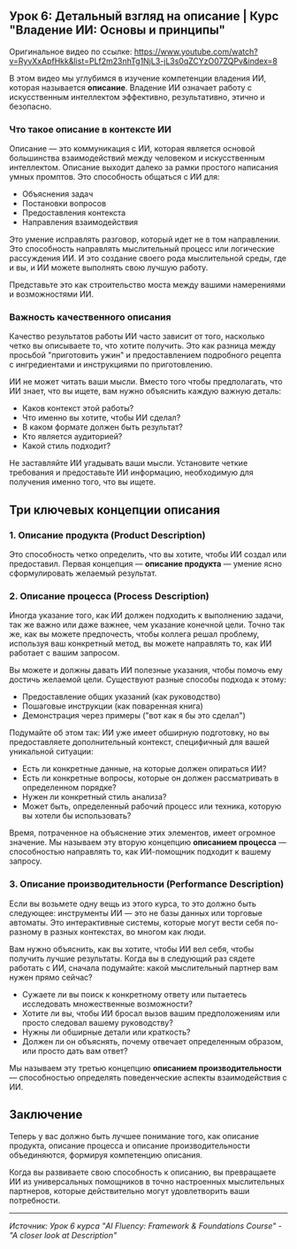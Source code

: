 ## Урок 6: Детальный взгляд на описание | Курс "Владение ИИ: Основы и принципы"

Оригинальное видео по ссылке: https://www.youtube.com/watch?v=RyvXxApfHkk&list=PLf2m23nhTg1NjL3-jL3s0qZCYzO07ZQPv&index=8

В этом видео мы углубимся в изучение компетенции владения ИИ, которая называется **описание**. Владение ИИ означает работу с искусственным интеллектом эффективно, результативно, этично и безопасно.

### Что такое описание в контексте ИИ

Описание — это коммуникация с ИИ, которая является основой большинства взаимодействий между человеком и искусственным интеллектом. Описание выходит далеко за рамки простого написания умных промптов. Это способность общаться с ИИ для:

- Объяснения задач
- Постановки вопросов  
- Предоставления контекста
- Направления взаимодействия

Это умение исправлять разговор, который идет не в том направлении. Это способность направлять мыслительный процесс или логические рассуждения ИИ. И это создание своего рода мыслительной среды, где и вы, и ИИ можете выполнять свою лучшую работу.

Представьте это как строительство моста между вашими намерениями и возможностями ИИ.

### Важность качественного описания

Качество результатов работы ИИ часто зависит от того, насколько четко вы описываете то, что хотите получить. Это как разница между просьбой "приготовить ужин" и предоставлением подробного рецепта с ингредиентами и инструкциями по приготовлению.

ИИ не может читать ваши мысли. Вместо того чтобы предполагать, что ИИ знает, что вы ищете, вам нужно объяснить каждую важную деталь:

- Каков контекст этой работы?
- Что именно вы хотите, чтобы ИИ сделал?
- В каком формате должен быть результат?
- Кто является аудиторией?
- Какой стиль подходит?

Не заставляйте ИИ угадывать ваши мысли. Установите четкие требования и предоставьте ИИ информацию, необходимую для получения именно того, что вы ищете.

## Три ключевых концепции описания

### 1. Описание продукта (Product Description)

Это способность четко определить, что вы хотите, чтобы ИИ создал или предоставил. Первая концепция — **описание продукта** — умение ясно сформулировать желаемый результат.

### 2. Описание процесса (Process Description)

Иногда указание того, как ИИ должен подходить к выполнению задачи, так же важно или даже важнее, чем указание конечной цели. Точно так же, как вы можете предпочесть, чтобы коллега решал проблему, используя ваш конкретный метод, вы можете направлять то, как ИИ работает с вашим запросом.

Вы можете и должны давать ИИ полезные указания, чтобы помочь ему достичь желаемой цели. Существуют разные способы подхода к этому:

- Предоставление общих указаний (как руководство)
- Пошаговые инструкции (как поваренная книга)
- Демонстрация через примеры ("вот как я бы это сделал")

Подумайте об этом так: ИИ уже имеет обширную подготовку, но вы предоставляете дополнительный контекст, специфичный для вашей уникальной ситуации:

- Есть ли конкретные данные, на которые должен опираться ИИ?
- Есть ли конкретные вопросы, которые он должен рассматривать в определенном порядке?
- Нужен ли конкретный стиль анализа?
- Может быть, определенный рабочий процесс или техника, которую вы хотели бы использовать?

Время, потраченное на объяснение этих элементов, имеет огромное значение. Мы называем эту вторую концепцию **описанием процесса** — способностью направлять то, как ИИ-помощник подходит к вашему запросу.

### 3. Описание производительности (Performance Description)

Если вы возьмете одну вещь из этого курса, то это должно быть следующее: инструменты ИИ — это не базы данных или торговые автоматы. Это интерактивные системы, которые могут вести себя по-разному в разных контекстах, во многом как люди.

Вам нужно объяснить, как вы хотите, чтобы ИИ вел себя, чтобы получить лучшие результаты. Когда вы в следующий раз сядете работать с ИИ, сначала подумайте: какой мыслительный партнер вам нужен прямо сейчас?

- Сужаете ли вы поиск к конкретному ответу или пытаетесь исследовать множественные возможности?
- Хотите ли вы, чтобы ИИ бросал вызов вашим предположениям или просто следовал вашему руководству?
- Нужны ли обширные детали или краткость?
- Должен ли он объяснять, почему отвечает определенным образом, или просто дать вам ответ?

Мы называем эту третью концепцию **описанием производительности** — способностью определять поведенческие аспекты взаимодействия с ИИ.

## Заключение

Теперь у вас должно быть лучшее понимание того, как описание продукта, описание процесса и описание производительности объединяются, формируя компетенцию описания.

Когда вы развиваете свою способность к описанию, вы превращаете ИИ из универсальных помощников в точно настроенных мыслительных партнеров, которые действительно могут удовлетворить ваши потребности.

---

*Источник: Урок 6 курса "AI Fluency: Framework & Foundations Course" - "A closer look at Description"*